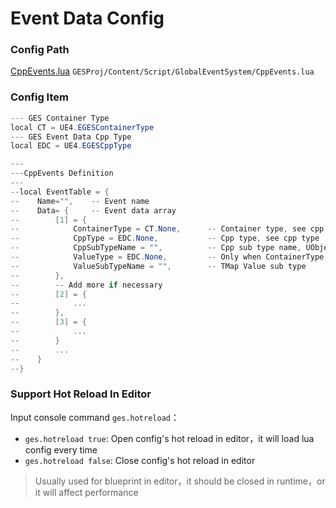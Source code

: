# Event Data Config
### Config Path
[CppEvents.lua](../../GESProj/Content/Script/GlobalEventSystem/CppEvents.lua) `GESProj/Content/Script/GlobalEventSystem/CppEvents.lua`
### Config Item
```csharp
--- GES Container Type
local CT = UE4.EGESContainerType
--- GES Event Data Cpp Type
local EDC = UE4.EGESCppType

---
---CppEvents Definition
---
--local EventTable = {
--    Name="",    -- Event name
--    Data= {     -- Event data array
--        [1] = {
--            ContainerType = CT.None,      -- Container type, see cpp type 'EGESContainerType'
--            CppType = EDC.None,           -- Cpp type, see cpp type 'EGESCppType'
--            CppSubTypeName = "",          -- Cpp sub type name, UObject:UClass name, UStruct: Struct name without prefix 'F', UEnum: Enum name must with prefix 'E'
--            ValueType = EDC.None,         -- Only when ContainerType is TMap<Key, Value>, CppType & CppSubTypeName is used for 'Key', ValueType & ValueSubTypeName is used for 'Value'
--            ValueSubTypeName = "",        -- TMap Value sub type
--        },
--        -- Add more if necessary
--        [2] = {
--            ...
--        },
--        [3] = {
--            ...
--        }
--        ...
--    }
--}
```
### Support Hot Reload In Editor
Input console command `ges.hotreload`：  
* `ges.hotreload true`: Open config's hot reload in editor，it will load lua config every time  
* `ges.hotreload false`: Close config's hot reload in editor
> Usually used for blueprint in editor，it should be closed in runtime，or it will affect performance